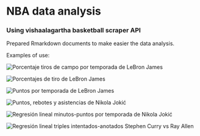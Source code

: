 # NBA data analysis

### Using vishaalagartha basketball scraper API

Prepared Rmarkdown documents to make easier the data analysis.

Examples of use:

![Porcentaje tiros de campo por temporada de LeBron James](images/porcentaje-tiros-campo-lebron.png)

![Porcentajes de tiro de LeBron James](images/porcentajes-tiro-lebron.png)

![Puntos por temporada de LeBron James](images/puntos-temporada-lebron.png)

![Puntos, rebotes y asistencias de Nikola Jokić](images/puntos-rebotes-asistencias-jokic.png)

![Regresión lineal minutos-puntos por temporada de Nikola Jokić](images/regresion-minutos-puntos-jokic.png)

![Regresión lineal triples intentados-anotados Stephen Curry vs Ray Allen](images/regresion-triples-curry-allen.png)


